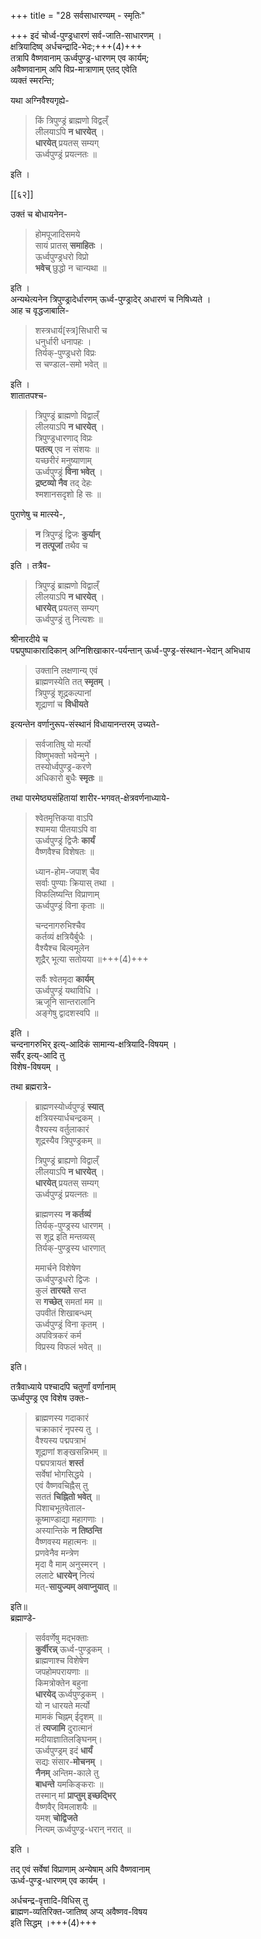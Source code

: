 +++
title = "28 सर्वसाधारण्यम् - स्मृतिः"

+++
इदं चोर्ध्व-पुण्ड्रधारणं सर्व-जाति-साधारणम् ।  
क्षत्रियादिष्व् अर्धचन्द्रादि-भेदः;+++(4)+++  
तत्रापि वैष्णवानाम् ऊर्ध्वपुण्ड्र-धारणम् एव कार्यम्;  
अवैष्णवानाम् अपि विप्र-मात्राणाम् एतद् एवेति  
व्यक्तं स्मरन्ति;  

यथा अग्निवैश्यगृह्ये-  

> किं त्रिपुण्ड्रं ब्राह्मणो विद्वल्ँ  
लीलयाऽपि **न धारयेत्** ।  
**धारयेत्** प्रयतस् सम्यग्  
ऊर्ध्वपुण्ड्रं प्रयत्नतः ॥

इति ।  

[[६२]]

उक्तं च बोधायनेन-  

> होमपूजादिसमये  
सायं प्रातस् **समाहितः** ।  
ऊर्ध्वपुण्ड्रधरो विप्रो  
**भवेच्** छुद्धो न चान्यथा ॥

इति ।  
अन्यथेत्यनेन त्रिपुण्ड्रादेर्धारणम् ऊर्ध्व-पुण्ड्रादेर् अधारणं च निषिध्यते ।  
आह च वृद्धजाबालि-  

> शस्त्रधार्य[स्त्र]सिधारी च  
> धनुर्धारी धनापहः ।  
> तिर्यक्-पुण्ड्रधरो विप्रः  
> स चण्डाल-समो भवेत् ॥

इति ।  
शातातपश्च-  

> त्रिपुण्ड्रं ब्राह्मणो विद्वाल्ँ  
> लीलयाऽपि **न धारयेत्** ।  
> त्रिपुण्ड्रधारणाद् विप्रः  
> **पतत्य्** एव न संशयः ॥  
यच्छरीरं मनुष्याणाम्  
ऊर्ध्वपुण्ड्रं **विना भवेत्** ।  
**द्रष्टव्यो नैव** तद् देहः  
श्मशानसदृशो हि सः ॥  

पुराणेषु च मात्स्ये-, 

> **न** त्रिपुण्ड्रं द्विजः **कुर्यान्**  
> **न तत्पूजां** तथैव च

इति । तत्रैव-  

> त्रिपुण्ड्रं ब्राह्मणो विद्वाल्ँ  
> लीलयाऽपि **न धारयेत्** ।  
> **धारयेत्** प्रयतस् सम्यग्  
> ऊर्ध्वपुण्ड्रं तु नित्यशः ॥  

श्रीनारदीये च  
पद्मपुष्पाकारादिकान् अग्निशिखाकार-पर्यन्तान् ऊर्ध्व-पुण्ड्र-संस्थान-भेदान् अभिधाय  

> उक्तानि लक्षणान्य् एवं  
> ब्राह्मणस्येति तत् **स्मृतम्** ।  
> त्रिपुण्ड्रं शूद्रकल्पानां  
> शूद्राणां च **विधीयते**  

इत्यन्तेन वर्णानुरूप-संस्थानं विधायानन्तरम् उच्यते-  

> सर्वजातिषु यो मर्त्यो  
विष्णुभक्तो भवेन्मुने ।  
तस्योर्ध्वपुण्ड्र-करणे  
अधिकारो बुधैः **स्मृतः** ॥

तथा पारमेष्ठ्यसंहितायां शारीर-भगवत्-क्षेत्रवर्णनाध्याये-  

> श्वेतमृत्तिकया वाऽपि  
श्यामया पीतयाऽपि वा  
ऊर्ध्वपुण्ड्रं द्विजैः **कार्यं**  
वैष्णवैश्च विशेषतः ॥  
>
> ध्यान-होम-जपाश् चैव  
सर्वाः पुण्याः क्रियास् तथा ।  
विफलिष्यन्ति विप्राणाम्  
ऊर्ध्वपुण्ड्रं विना कृताः ॥
>
> चन्दनागरुभिश्चैव  
कर्तव्यं क्षत्रियैर्बुधैः ।  
वैश्यैश्च बिल्वमूलेन  
शूद्रैर् भूत्या सतोयया ॥+++(4)+++  
>
> सर्वैः श्वेतमृदा **कार्यम्**  
ऊर्ध्वपुण्ड्रं यथाविधि ।  
ऋजूनि सान्तरालानि  
अङ्गेषु द्वादशस्वपि ॥  

इति ।  
चन्दनागरुभिर् इत्य्-आदिकं सामान्य-क्षत्रियादि-विषयम् ।  
सर्वैर् इत्य्-आदि तु  
विशेष-विषयम् ।  

तथा ब्रह्मरात्रे-

> ब्राह्मणस्योर्ध्वपुण्ड्रं **स्यात्**  
क्षत्रियस्यार्धचन्द्रकम् ।  
वैश्यस्य वर्तुलाकारं  
शूद्रस्यैव त्रिपुण्ड्रकम् ॥  
> 
> त्रिपुण्ड्रं ब्राह्यणो विद्वाल्ँ  
लीलयाऽपि **न धारयेत्** ।  
**धारयेत्** प्रयतस् सम्यग्  
ऊर्ध्वपुण्ड्रं प्रयत्नतः ॥  
>
> ब्राह्मणस्य **न कर्तव्यं**  
तिर्यक्-पुण्ड्रस्य धारणम् ।  
स शूद्र इति मन्तव्यस्  
तिर्यक्-पुण्ड्रस्य धारणात्  
>
> ममार्चने विशेषेण  
> ऊर्ध्वपुण्ड्रधरो द्विजः ।  
> कुलं **तारयते** सप्त  
> स **गच्छेत्** समतां मम ॥  
उपवीतं शिखाबन्धम्  
ऊर्ध्वपुण्ड्रं विना कृतम् ।  
अपवित्रकरं कर्म  
विप्रस्य विफलं भवेत् ॥ 

इति।  

तत्रैवाध्याये पश्चादपि चतुर्णां वर्णानाम्  
ऊर्ध्वपुण्ड्र एव विशेष उक्तः-  

> ब्राह्मणस्य गदाकारं  
> चक्राकारं नृपस्य तु ।  
> वैश्यस्य पद्मपत्राभं  
> शूद्राणां शङ्खसन्निभम् ॥  
पद्मपत्रायतं **शस्तं**  
सर्वेषां भोगसिद्धये ।  
एवं वैष्णवचिह्नैस् तु  
सततं **चिह्नितो भवेत्** ॥  
पिशाचभूतवेताल-  
कूष्माण्डाद्या महागणाः ।  
अस्यान्तिके **न तिष्ठन्ति**  
वैष्णवस्य महात्मनः ॥  
प्रणवेनैव मन्त्रेण  
मृदा वै माम् अनुस्मरन् ।  
ललाटे **धारयेन्** नित्यं  
मत्-**सायुज्यम् अवाप्नुयात्** ॥

इति॥  
ब्रह्माण्डे-  

> सर्ववर्णेषु मद्भक्ताः  
**कुर्वीरन्न्** ऊर्ध्व-पुण्ड्रकम् ।  
ब्राह्मणाश्च विशेषेण  
जपहोमपरायणाः ॥  
किमत्रोक्तेन बहुना  
**धारयेद्** ऊर्ध्वपुण्ड्रकम् ।  
यो न धारयते मर्त्यो  
मामकं चिह्नम् ईदृशम् ॥  
तं **त्यजामि** दुरात्मानं  
मदीयाज्ञातिलङ्घिनम्।  
ऊर्ध्वपुण्ड्रम् इदं **धार्यं**  
सद्यः संसार-**मोचनम्** ।  
**नैनम्** अन्तिम-काले तु  
**बाधन्ते** यमकिङ्कराः ॥  
तस्मान् मां **प्राप्तुम् इच्छद्भिर्**  
वैष्णवैर् विमलाशयैः ॥  
यमश् **चोद्विजते**  
नित्यम् ऊर्ध्वपुण्ड्र-धरान् नरात् ॥  

इति ।  

तद् एवं सर्वेषां विप्राणाम् अन्येषाम् अपि वैष्णवानाम्  
ऊर्ध्व-पुण्ड्र-धारणम् एव कार्यम् ।  

अर्धचन्द्र-वृत्तादि-विधिस् तु  
ब्राह्मण-व्यतिरिक्त-जातिष्व् अप्य् अवैष्णव-विषय  
इति सिद्धम् ।+++(4)+++